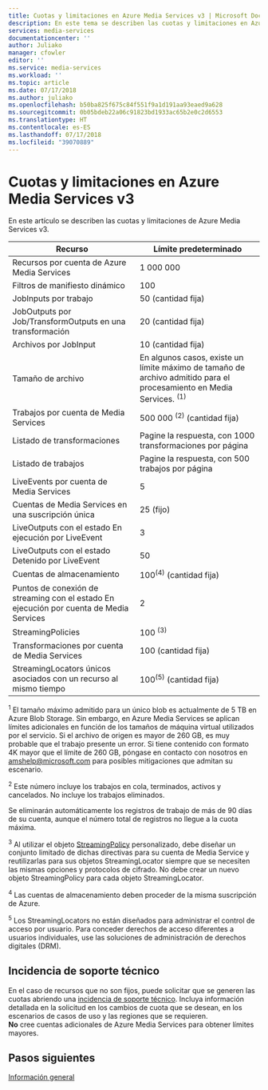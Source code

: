 ```yaml
---
title: Cuotas y limitaciones en Azure Media Services v3 | Microsoft Docs
description: En este tema se describen las cuotas y limitaciones en Azure Media Services v3
services: media-services
documentationcenter: ''
author: Juliako
manager: cfowler
editor: ''
ms.service: media-services
ms.workload: ''
ms.topic: article
ms.date: 07/17/2018
ms.author: juliako
ms.openlocfilehash: b50ba825f675c84f551f9a1d191aa93eaed9a628
ms.sourcegitcommit: 0b05bdeb22a06c91823bd1933ac65b2e0c2d6553
ms.translationtype: HT
ms.contentlocale: es-ES
ms.lasthandoff: 07/17/2018
ms.locfileid: "39070889"
---
```

# <a name="quotas-and-limitations-in-azure-media-services-v3"></a>Cuotas y limitaciones en Azure Media Services v3

En este artículo se describen las cuotas y limitaciones de Azure Media Services v3.

| Recurso | Límite predeterminado | 
| --- | --- | 
| Recursos por cuenta de Azure Media Services | 1 000 000|
| Filtros de manifiesto dinámico|100|
| JobInputs por trabajo | 50 (cantidad fija)|
| JobOutputs por Job/TransformOutputs en una transformación | 20 (cantidad fija) |
| Archivos por JobInput|10 (cantidad fija)|
| Tamaño de archivo| En algunos casos, existe un límite máximo de tamaño de archivo admitido para el procesamiento en Media Services. <sup>(1)</sup> |
| Trabajos por cuenta de Media Services | 500 000 <sup>(2)</sup> (cantidad fija)|
| Listado de transformaciones|Pagine la respuesta, con 1000 transformaciones por página|
| Listado de trabajos|Pagine la respuesta, con 500 trabajos por página|
| LiveEvents por cuenta de Media Services |5|
| Cuentas de Media Services en una suscripción única | 25 (fijo) |
| LiveOutputs con el estado En ejecución por LiveEvent |3|
| LiveOutputs con el estado Detenido por LiveEvent |50|
| Cuentas de almacenamiento | 100<sup>(4)</sup> (cantidad fija) |
| Puntos de conexión de streaming con el estado En ejecución por cuenta de Media Services|2|
| StreamingPolicies | 100 <sup>(3)</sup> |
| Transformaciones por cuenta de Media Services | 100 (cantidad fija)|
| StreamingLocators únicos asociados con un recurso al mismo tiempo | 100<sup>(5)</sup> (cantidad fija) |

<sup>1</sup> El tamaño máximo admitido para un único blob es actualmente de 5 TB en Azure Blob Storage. Sin embargo, en Azure Media Services se aplican límites adicionales en función de los tamaños de máquina virtual utilizados por el servicio. Si el archivo de origen es mayor de 260 GB, es muy probable que el trabajo presente un error. Si tiene contenido con formato 4K mayor que el límite de 260 GB, póngase en contacto con nosotros en amshelp@microsoft.com para posibles mitigaciones que admitan su escenario.

<sup>2</sup> Este número incluye los trabajos en cola, terminados, activos y cancelados. No incluye los trabajos eliminados. 

Se eliminarán automáticamente los registros de trabajo de más de 90 días de su cuenta, aunque el número total de registros no llegue a la cuota máxima. 

<sup>3</sup> Al utilizar el objeto [StreamingPolicy](https://docs.microsoft.com/rest/api/media/streamingpolicies) personalizado, debe diseñar un conjunto limitado de dichas directivas para su cuenta de Media Service y reutilizarlas para sus objetos StreamingLocator siempre que se necesiten las mismas opciones y protocolos de cifrado. No debe crear un nuevo objeto StreamingPolicy para cada objeto StreamingLocator.

<sup>4</sup> Las cuentas de almacenamiento deben proceder de la misma suscripción de Azure.

<sup>5</sup> Los StreamingLocators no están diseñados para administrar el control de acceso por usuario. Para conceder derechos de acceso diferentes a usuarios individuales, use las soluciones de administración de derechos digitales (DRM).

## <a name="support-ticket"></a>Incidencia de soporte técnico

En el caso de recursos que no son fijos, puede solicitar que se generen las cuotas abriendo una [incidencia de soporte técnico](https://portal.azure.com/#blade/Microsoft_Azure_Support/HelpAndSupportBlade/newsupportrequest). Incluya información detallada en la solicitud en los cambios de cuota que se desean, en los escenarios de casos de uso y las regiones que se requieren. <br/>**No** cree cuentas adicionales de Azure Media Services para obtener límites mayores.

## <a name="next-steps"></a>Pasos siguientes

[Información general](media-services-overview.md)
